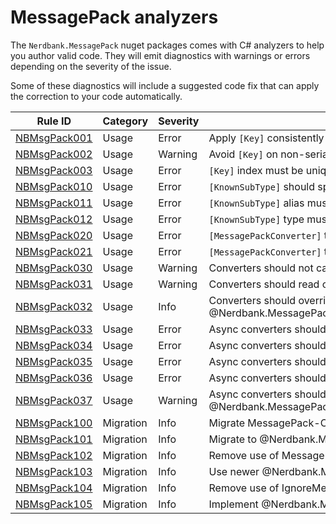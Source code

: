 # MessagePack analyzers

The `Nerdbank.MessagePack` nuget packages comes with C# analyzers to help you author valid code.
They will emit diagnostics with warnings or errors depending on the severity of the issue.

Some of these diagnostics will include a suggested code fix that can apply the correction to your code automatically.

Rule ID | Category | Severity | Notes
--------|----------|----------|-------
[NBMsgPack001](NBMsgPack001.md) | Usage | Error | Apply `[Key]` consistently across members
[NBMsgPack002](NBMsgPack002.md) | Usage | Warning | Avoid `[Key]` on non-serialized members
[NBMsgPack003](NBMsgPack003.md) | Usage | Error | `[Key]` index must be unique
[NBMsgPack010](NBMsgPack010.md) | Usage | Error | `[KnownSubType]` should specify an assignable type
[NBMsgPack011](NBMsgPack011.md) | Usage | Error | `[KnownSubType]` alias must be unique
[NBMsgPack012](NBMsgPack012.md) | Usage | Error | `[KnownSubType]` type must be unique
[NBMsgPack020](NBMsgPack020.md) | Usage | Error | `[MessagePackConverter]` type must be compatible converter
[NBMsgPack021](NBMsgPack021.md) | Usage | Error | `[MessagePackConverter]` type missing default constructor
[NBMsgPack030](NBMsgPack030.md) | Usage | Warning | Converters should not call top-level `MessagePackSerializer` methods
[NBMsgPack031](NBMsgPack031.md) | Usage | Warning | Converters should read or write exactly one msgpack structure
[NBMsgPack032](NBMsgPack032.md) | Usage | Info | Converters should override @Nerdbank.MessagePack.MessagePackConverter`1.GetJsonSchema*
[NBMsgPack033](NBMsgPack033.md) | Usage | Error | Async converters should return writers
[NBMsgPack034](NBMsgPack034.md) | Usage | Error | Async converters should not reuse MessagePackWriter after returning it
[NBMsgPack035](NBMsgPack035.md) | Usage | Error | Async converters should return readers
[NBMsgPack036](NBMsgPack036.md) | Usage | Error | Async converters should not reuse readers after returning them
[NBMsgPack037](NBMsgPack037.md) | Usage | Warning | Async converters should override @Nerdbank.MessagePack.MessagePackConverter`1.PreferAsyncSerialization
[NBMsgPack100](NBMsgPack100.md) | Migration | Info | Migrate MessagePack-CSharp formatter
[NBMsgPack101](NBMsgPack101.md) | Migration | Info | Migrate to @Nerdbank.MessagePack.MessagePackConverterAttribute
[NBMsgPack102](NBMsgPack102.md) | Migration | Info | Remove use of MessagePackObjectAttribute
[NBMsgPack103](NBMsgPack103.md) | Migration | Info | Use newer @Nerdbank.MessagePack.KeyAttribute
[NBMsgPack104](NBMsgPack104.md) | Migration | Info | Remove use of IgnoreMemberAttribute
[NBMsgPack105](NBMsgPack105.md) | Migration | Info | Implement @Nerdbank.MessagePack.IMessagePackSerializationCallbacks
